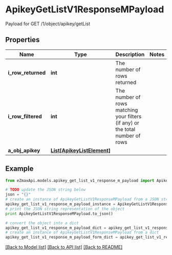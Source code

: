# ApikeyGetListV1ResponseMPayload

Payload for GET /1/object/apikey/getList

## Properties
Name | Type | Description | Notes
------------ | ------------- | ------------- | -------------
**i_row_returned** | **int** | The number of rows returned | 
**i_row_filtered** | **int** | The number of rows matching your filters (if any) or the total number of rows | 
**a_obj_apikey** | [**List[ApikeyListElement]**](ApikeyListElement.md) |  | 

## Example

```python
from eZmaxApi.models.apikey_get_list_v1_response_m_payload import ApikeyGetListV1ResponseMPayload

# TODO update the JSON string below
json = "{}"
# create an instance of ApikeyGetListV1ResponseMPayload from a JSON string
apikey_get_list_v1_response_m_payload_instance = ApikeyGetListV1ResponseMPayload.from_json(json)
# print the JSON string representation of the object
print ApikeyGetListV1ResponseMPayload.to_json()

# convert the object into a dict
apikey_get_list_v1_response_m_payload_dict = apikey_get_list_v1_response_m_payload_instance.to_dict()
# create an instance of ApikeyGetListV1ResponseMPayload from a dict
apikey_get_list_v1_response_m_payload_form_dict = apikey_get_list_v1_response_m_payload.from_dict(apikey_get_list_v1_response_m_payload_dict)
```
[[Back to Model list]](../README.md#documentation-for-models) [[Back to API list]](../README.md#documentation-for-api-endpoints) [[Back to README]](../README.md)


